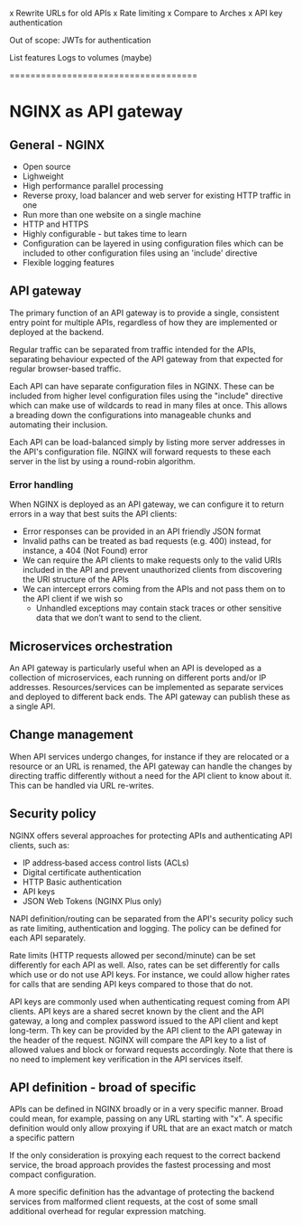 x Rewrite URLs for old APIs
x Rate limiting
x Compare to Arches
x API key authentication

Out of scope: JWTs for authentication

List features
Logs to volumes (maybe)

====================================

# NGINX as API gateway

## General - NGINX

* Open source 
* Lighweight
* High performance parallel processing
* Reverse proxy, load balancer and web server for existing HTTP traffic in one
* Run more than one website on a single machine
* HTTP and HTTPS
* Highly configurable - but takes time to learn
* Configuration can be layered in using configuration files which can be included to other configuration files using an 'include' directive
* Flexible logging features

## API gateway

The primary function of an API gateway is to provide a single, consistent entry point for multiple APIs, regardless of how they are implemented or deployed at the backend.

Regular traffic can be separated from traffic intended for the APIs, separating behaviour expected of the API gateway from that expected for regular browser-based traffic.

Each API can have separate configuration files in NGINX. These can be included from higher level configuration files using the "include" directive which can make use of  wildcards to read in many files at once. This allows a breading down the configurations into manageable chunks and automating their inclusion.

Each API can be load-balanced simply by listing more server addresses in the API's configuration file. NGINX will forward requests to these each server in the list by using a round-robin algorithm. 

### Error handling

When NGINX is deployed as an API gateway, we can configure it to return errors in  a way that best suits the API clients: 

* Error responses can be provided in an API friendly JSON format
* Invalid paths can be treated as bad requests (e.g. 400) instead, for instance, a 404 (Not Found) error
* We can require the API clients to make requests only to the valid URIs included in the API and prevent unauthorized clients from discovering the URI structure of the APIs
* We can intercept errors coming from the APIs and not pass them on to the API client if we wish so
    * Unhandled exceptions may contain stack traces or other sensitive data that we don’t want to send to the client.

## Microservices orchestration

An API gateway is particularly useful when an API is developed as a collection of microservices, each running on different ports and/or IP addresses. Resources/services can be implemented as separate services and deployed to different back ends. The API gateway can publish these as a single API. 

## Change management

When API services undergo changes, for instance if they are relocated or a resource or an URL is renamed, the API gateway can handle the changes by directing traffic differently without a need for the API client to know about it. This can be handled via URL re-writes.

## Security policy

NGINX offers several approaches for protecting APIs and authenticating API clients, such as:

* IP address‑based access control lists (ACLs)
* Digital certificate authentication
* HTTP Basic authentication
* API keys
* JSON Web Tokens (NGINX Plus only)

NAPI definition/routing can be separated from the API's security policy such as rate limiting, authentication and logging. The policy can be defined for each API separately.

Rate limits (HTTP requests allowed per second/minute) can be set differently for each API as well. Also, rates can be set differently for calls which use or do not use API keys. For instance, we could allow higher rates for calls that are sending API keys compared to those that do not.

API keys are commonly used when authenticating request coming from API clients. API keys are a shared secret known by the client and the API gateway, a long and complex password issued to the API client and kept long-term. Th key can be provided by the API client to the API gateway in the header of the request. NGINX will compare the API key to a list of allowed values and block or forward requests accordingly. Note that there is no need to implement key verification in the API services itself.

## API definition - broad of specific

APIs can be defined in NGINX broadly or in a very specific manner. Broad could mean, for example, passing on any URL starting with "x". A specific definition would only allow proxying if URL that are an exact match or match a specific pattern

If the only consideration is proxying each request to the correct backend service, the broad approach provides the fastest processing and most compact configuration.

A more specific definition has the advantage of protecting the backend services from malformed client requests, at the cost of some small additional overhead for regular expression matching.